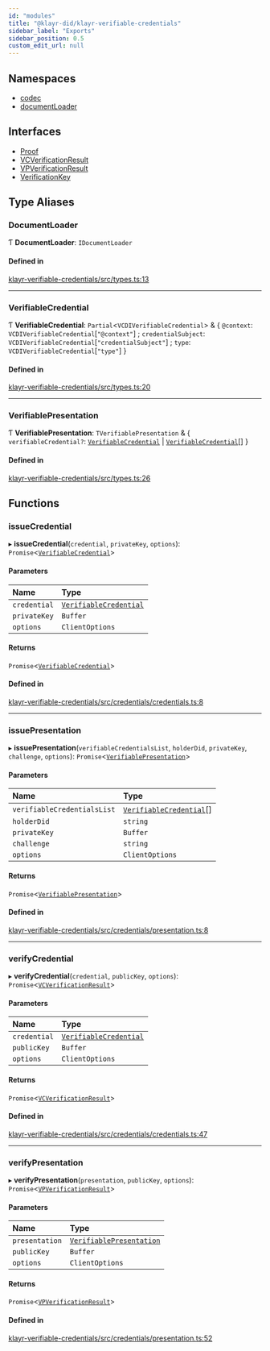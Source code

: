 ```yaml
---
id: "modules"
title: "@klayr-did/klayr-verifiable-credentials"
sidebar_label: "Exports"
sidebar_position: 0.5
custom_edit_url: null
---
```


## Namespaces

- [codec](namespaces/codec.md)
- [documentLoader](namespaces/documentLoader.md)

## Interfaces

- [Proof](interfaces/Proof.md)
- [VCVerificationResult](interfaces/VCVerificationResult.md)
- [VPVerificationResult](interfaces/VPVerificationResult.md)
- [VerificationKey](interfaces/VerificationKey.md)

## Type Aliases

### DocumentLoader

Ƭ **DocumentLoader**: `IDocumentLoader`

#### Defined in

[klayr-verifiable-credentials/src/types.ts:13](https://github.com/aldhosutra/klayr-did/blob/515766d/packages/klayr-verifiable-credentials/src/types.ts#L13)

___

### VerifiableCredential

Ƭ **VerifiableCredential**: `Partial`<`VCDIVerifiableCredential`\> & { `@context`: `VCDIVerifiableCredential`[``"@context"``] ; `credentialSubject`: `VCDIVerifiableCredential`[``"credentialSubject"``] ; `type`: `VCDIVerifiableCredential`[``"type"``]  }

#### Defined in

[klayr-verifiable-credentials/src/types.ts:20](https://github.com/aldhosutra/klayr-did/blob/515766d/packages/klayr-verifiable-credentials/src/types.ts#L20)

___

### VerifiablePresentation

Ƭ **VerifiablePresentation**: `TVerifiablePresentation` & { `verifiableCredential?`: [`VerifiableCredential`](modules.md#verifiablecredential) \| [`VerifiableCredential`](modules.md#verifiablecredential)[]  }

#### Defined in

[klayr-verifiable-credentials/src/types.ts:26](https://github.com/aldhosutra/klayr-did/blob/515766d/packages/klayr-verifiable-credentials/src/types.ts#L26)

## Functions

### issueCredential

▸ **issueCredential**(`credential`, `privateKey`, `options`): `Promise`<[`VerifiableCredential`](modules.md#verifiablecredential)\>

#### Parameters

| Name | Type |
| :------ | :------ |
| `credential` | [`VerifiableCredential`](modules.md#verifiablecredential) |
| `privateKey` | `Buffer` |
| `options` | `ClientOptions` |

#### Returns

`Promise`<[`VerifiableCredential`](modules.md#verifiablecredential)\>

#### Defined in

[klayr-verifiable-credentials/src/credentials/credentials.ts:8](https://github.com/aldhosutra/klayr-did/blob/515766d/packages/klayr-verifiable-credentials/src/credentials/credentials.ts#L8)

___

### issuePresentation

▸ **issuePresentation**(`verifiableCredentialsList`, `holderDid`, `privateKey`, `challenge`, `options`): `Promise`<[`VerifiablePresentation`](modules.md#verifiablepresentation)\>

#### Parameters

| Name | Type |
| :------ | :------ |
| `verifiableCredentialsList` | [`VerifiableCredential`](modules.md#verifiablecredential)[] |
| `holderDid` | `string` |
| `privateKey` | `Buffer` |
| `challenge` | `string` |
| `options` | `ClientOptions` |

#### Returns

`Promise`<[`VerifiablePresentation`](modules.md#verifiablepresentation)\>

#### Defined in

[klayr-verifiable-credentials/src/credentials/presentation.ts:8](https://github.com/aldhosutra/klayr-did/blob/515766d/packages/klayr-verifiable-credentials/src/credentials/presentation.ts#L8)

___

### verifyCredential

▸ **verifyCredential**(`credential`, `publicKey`, `options`): `Promise`<[`VCVerificationResult`](interfaces/VCVerificationResult.md)\>

#### Parameters

| Name | Type |
| :------ | :------ |
| `credential` | [`VerifiableCredential`](modules.md#verifiablecredential) |
| `publicKey` | `Buffer` |
| `options` | `ClientOptions` |

#### Returns

`Promise`<[`VCVerificationResult`](interfaces/VCVerificationResult.md)\>

#### Defined in

[klayr-verifiable-credentials/src/credentials/credentials.ts:47](https://github.com/aldhosutra/klayr-did/blob/515766d/packages/klayr-verifiable-credentials/src/credentials/credentials.ts#L47)

___

### verifyPresentation

▸ **verifyPresentation**(`presentation`, `publicKey`, `options`): `Promise`<[`VPVerificationResult`](interfaces/VPVerificationResult.md)\>

#### Parameters

| Name | Type |
| :------ | :------ |
| `presentation` | [`VerifiablePresentation`](modules.md#verifiablepresentation) |
| `publicKey` | `Buffer` |
| `options` | `ClientOptions` |

#### Returns

`Promise`<[`VPVerificationResult`](interfaces/VPVerificationResult.md)\>

#### Defined in

[klayr-verifiable-credentials/src/credentials/presentation.ts:52](https://github.com/aldhosutra/klayr-did/blob/515766d/packages/klayr-verifiable-credentials/src/credentials/presentation.ts#L52)
